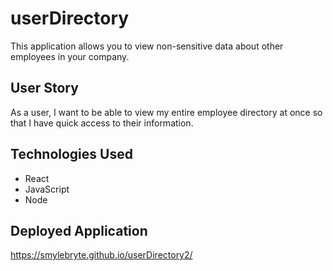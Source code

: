 # userDirectory

This application allows you to view non-sensitive data about other employees in your company.  

## User Story

 As a user, I want to be able to view my entire employee directory at once so that I have quick access to their information.

 ## Technologies Used
 - React
 - JavaScript
 - Node

## Deployed Application
https://smylebryte.github.io/userDirectory2/
